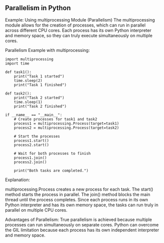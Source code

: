 ## Parallelism in Python


Example: Using multiprocessing Module (Parallelism)
The multiprocessing module allows for the creation of processes, which can run in parallel across different CPU cores. Each process has its own Python interpreter and memory space, so they can truly execute simultaneously on multiple cores.

Parallelism Example with multiprocessing:

    import multiprocessing
    import time
    
    def task1():
        print("Task 1 started")
        time.sleep(2)
        print("Task 1 finished")
    
    def task2():
        print("Task 2 started")
        time.sleep(1)
        print("Task 2 finished")
    
    if __name__ == "__main__":
        # Create processes for task1 and task2
        process1 = multiprocessing.Process(target=task1)
        process2 = multiprocessing.Process(target=task2)
    
        # Start the processes
        process1.start()
        process2.start()
    
        # Wait for both processes to finish
        process1.join()
        process2.join()
    
        print("Both tasks are completed.")



Explanation:

multiprocessing.Process creates a new process for each task.
The start() method starts the process in parallel.
The join() method blocks the main thread until the process completes.
Since each process runs in its own Python interpreter and has its own memory space, the tasks can run truly in parallel on multiple CPU cores.

Advantages of Parallelism:
True parallelism is achieved because multiple processes can run simultaneously on separate cores.
Python can overcome the GIL limitation because each process has its own independent interpreter and memory space.
